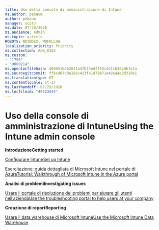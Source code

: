 ```yaml
---
title: Uso della console di amministrazione di Intune
ms.author: pebaum
author: pebaum
manager: scotv
ms.date: 07/29/2020
ms.audience: Admin
ms.topic: article
ROBOTS: NOINDEX, NOFOLLOW
localization_priority: Priority
ms.collection: Adm_O365
ms.custom:
- "1790"
- "9000214"
ms.openlocfilehash: d09051b462041a47b73edff53c42fcb26cdb7e1a
ms.sourcegitcommit: ffbed67c0a16ec423fa1d79b71e48ea4e2d320e1
ms.translationtype: HT
ms.contentlocale: it-IT
ms.lasthandoff: 07/29/2020
ms.locfileid: "46523045"
---
```

# <a name="using-the-intune-admin-console"></a><span data-ttu-id="1e9db-102">Uso della console di amministrazione di Intune</span><span class="sxs-lookup"><span data-stu-id="1e9db-102">Using the Intune admin console</span></span>

<span data-ttu-id="1e9db-103">**Introduzione**</span><span class="sxs-lookup"><span data-stu-id="1e9db-103">**Getting started**</span></span>

[<span data-ttu-id="1e9db-104">Configurare Intune</span><span class="sxs-lookup"><span data-stu-id="1e9db-104">Set up Intune</span></span>](https://docs.microsoft.com/intune/setup-steps)

[<span data-ttu-id="1e9db-105">Esercitazione: guida dettagliata di Microsoft Intune nel portale di Azure</span><span class="sxs-lookup"><span data-stu-id="1e9db-105">Tutorial: Walkthrough of Microsoft Intune in the Azure portal</span></span>](https://docs.microsoft.com/intune/tutorial-walkthrough-intune-portal)

<span data-ttu-id="1e9db-106">**Analisi di problemi**</span><span class="sxs-lookup"><span data-stu-id="1e9db-106">**Investigating issues**</span></span>

[<span data-ttu-id="1e9db-107">Usare il portale di risoluzione dei problemi per aiutare gli utenti nell’azienda</span><span class="sxs-lookup"><span data-stu-id="1e9db-107">Use the troubleshooting portal to help users at your company</span></span>](https://docs.microsoft.com/intune/help-desk-operators)

<span data-ttu-id="1e9db-108">**Creazione di report**</span><span class="sxs-lookup"><span data-stu-id="1e9db-108">**Reporting**</span></span>

[<span data-ttu-id="1e9db-109">Usare il data warehouse di Microsoft Intune</span><span class="sxs-lookup"><span data-stu-id="1e9db-109">Use the Microsoft Intune Data Warehouse</span></span>](https://docs.microsoft.com/intune/reports-nav-create-intune-reports)